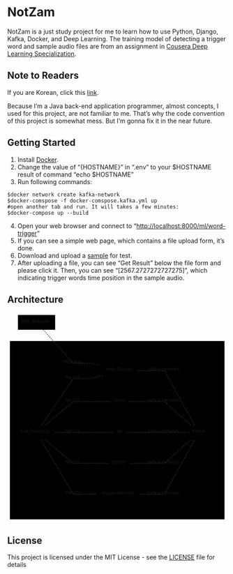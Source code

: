 <!DOCTYPE html>
<html>

<head>
  <meta charset="utf-8">
  <meta name="viewport" content="width=device-width, initial-scale=1.0">
  <title>README.md</title>
  <link rel="stylesheet" href="https://stackedit.io/style.css" />
</head>

<body class="stackedit">
  <div class="stackedit__html"><h1 id="notzam">NotZam</h1>
<p>NotZam is a just study project for me to learn how to use Python, Django, Kafka, Docker, and Deep Learning. The training model of detecting a trigger word and sample audio files are from an assignment in <a href="https://www.coursera.org/specializations/deep-learning">Cousera Deep Learning Specialization</a>.</p>
<h2 id="note-to-readers">Note to Readers</h2>
<p>If you are Korean, click this <a href="README_kor.md">link</a>.</p>
<p>Because I’m a Java back-end application programmer, almost concepts, I used for this project, are not familiar to me. That’s why the code convention of this project is somewhat mess. But I’m gonna fix it in the near future.</p>
<h2 id="getting-started">Getting Started</h2>
<ol>
<li>Install <a href="https://www.docker.com/products/docker-desktop">Docker</a>.</li>
<li>Change the value of “{HOSTNAME}” in “.env” to your $HOSTNAME result of command “echo $HOSTNAME”</li>
<li>Run following commands:</li>
</ol>
<pre class=" language-bash"><code class="prism  language-bash"><span class="token variable">$docker</span> network create kafka-network
<span class="token variable">$docker</span>-comspose -f docker-comspose.kafka.yml up
<span class="token comment">#open another tab and run. It will takes a few minutes:</span>
<span class="token variable">$docker</span>-compose up --build
</code></pre>
<ol start="4">
<li>Open your web browser and connect to “<a href="http://localhost:8000/ml/word-trigger">http://localhost:8000/ml/word-trigger</a>”</li>
<li>If you can see a simple web page, which contains a file upload form, it’s done.</li>
<li>Download and upload a <a href="web/uploads/sample.wav">sample</a> for test.</li>
<li>After uploading a file, you can see “Get Result” below the file form and please click it. Then, you can see “[2567.2727272727275]”, which indicating trigger words time position in the sample audio.</li>
</ol>
<h2 id="architecture">Architecture</h2>
<div class="mermaid"><svg xmlns="http://www.w3.org/2000/svg" id="mermaid-svg-eLKApVQ4ikDz0rk0" width="100%" style="max-width: 682.5px;" viewBox="0 0 682.5 651"><g transform="translate(-12, -12)"><g class="output"><g class="clusters"><g class="cluster" id="subGraph1" transform="translate(353.25,378)" style="opacity: 1;"><rect width="666.5" height="554" x="-333.25" y="-277"></rect><g class="label"><g transform="translate(0,0)"><foreignObject width="0" height="0"><div xmlns="http://www.w3.org/1999/xhtml" style="display: inline-block; white-space: nowrap;"></div></foreignObject></g></g><text x="0" y="-263" fill="black" stroke="none" id="mermaid-svg-eLKApVQ4ikDz0rk0Text" style="text-anchor: middle;">HOST</text></g><g class="cluster" id="subGraph0" transform="translate(467.4375,378)" style="opacity: 1;"><rect width="388.125" height="514" x="-194.0625" y="-257"></rect><g class="label"><g transform="translate(0,0)"><foreignObject width="0" height="0"><div xmlns="http://www.w3.org/1999/xhtml" style="display: inline-block; white-space: nowrap;"></div></foreignObject></g></g><text x="0" y="-243" fill="black" stroke="none" id="mermaid-svg-eLKApVQ4ikDz0rk0Text" style="text-anchor: middle;">Docker</text></g></g><g class="edgePaths"><g class="edgePath" style="opacity: 1;"><path class="path" d="M123.42962598425197,66L216.9375,170L273.375,170L308.2578125,179.13900507252825" marker-end="url(#arrowhead448)" style="stroke: #333; fill:none;stroke-width:2px;stroke-dasharray:3;"></path><defs><marker id="arrowhead448" viewBox="0 0 10 10" refX="9" refY="5" markerUnits="strokeWidth" markerWidth="8" markerHeight="6" orient="auto"><path d="M 0 0 L 10 5 L 0 10 z" class="arrowheadPath" style="stroke-width: 1; stroke-dasharray: 1, 0;"></path></marker></defs></g><g class="edgePath" style="opacity: 1;"><path class="path" d="M414.0703125,193L500.1015625,193L593.6443277994791,362" marker-end="url(#arrowhead449)" style="stroke: #333; fill:none;stroke-width:2px;stroke-dasharray:3;"></path><defs><marker id="arrowhead449" viewBox="0 0 10 10" refX="9" refY="5" markerUnits="strokeWidth" markerWidth="8" markerHeight="6" orient="auto"><path d="M 0 0 L 0 0 L 0 0 z" style="fill: #333"></path></marker></defs></g><g class="edgePath" style="opacity: 1;"><path class="path" d="M389.3203125,289L500.1015625,289L580.9136555989584,362" marker-end="url(#arrowhead450)" style="stroke: #333; fill:none;stroke-width:2px;stroke-dasharray:3;"></path><defs><marker id="arrowhead450" viewBox="0 0 10 10" refX="9" refY="5" markerUnits="strokeWidth" markerWidth="8" markerHeight="6" orient="auto"><path d="M 0 0 L 0 0 L 0 0 z" style="fill: #333"></path></marker></defs></g><g class="edgePath" style="opacity: 1;"><path class="path" d="M380.1328125,385L500.1015625,385L576.25,385" marker-end="url(#arrowhead451)" style="stroke: #333; fill:none;stroke-width:2px;stroke-dasharray:3;"></path><defs><marker id="arrowhead451" viewBox="0 0 10 10" refX="9" refY="5" markerUnits="strokeWidth" markerWidth="8" markerHeight="6" orient="auto"><path d="M 0 0 L 0 0 L 0 0 z" style="fill: #333"></path></marker></defs></g><g class="edgePath" style="opacity: 1;"><path class="path" d="M394.3828125,481L500.1015625,481L580.9136555989584,408" marker-end="url(#arrowhead452)" style="stroke: #333; fill:none;stroke-width:2px;stroke-dasharray:3;"></path><defs><marker id="arrowhead452" viewBox="0 0 10 10" refX="9" refY="5" markerUnits="strokeWidth" markerWidth="8" markerHeight="6" orient="auto"><path d="M 0 0 L 0 0 L 0 0 z" style="fill: #333"></path></marker></defs></g><g class="edgePath" style="opacity: 1;"><path class="path" d="M423.953125,577L500.1015625,577L593.6443277994791,408" marker-end="url(#arrowhead453)" style="stroke: #333; fill:none;stroke-width:2px;stroke-dasharray:3;"></path><defs><marker id="arrowhead453" viewBox="0 0 10 10" refX="9" refY="5" markerUnits="strokeWidth" markerWidth="8" markerHeight="6" orient="auto"><path d="M 0 0 L 0 0 L 0 0 z" style="fill: #333"></path></marker></defs></g><g class="edgePath" style="opacity: 1;"><path class="path" d="M118.47642215568862,362L216.9375,218L273.375,218L308.2578125,208.06629883420842" marker-end="url(#arrowhead454)" style="stroke: #333; fill:none;stroke-width:2px;stroke-dasharray:3;"></path><defs><marker id="arrowhead454" viewBox="0 0 10 10" refX="9" refY="5" markerUnits="strokeWidth" markerWidth="8" markerHeight="6" orient="auto"><path d="M 0 0 L 0 0 L 0 0 z" style="fill: #333"></path></marker></defs></g><g class="edgePath" style="opacity: 1;"><path class="path" d="M130.107421875,362L216.9375,289L273.375,289L333.0078125,289" marker-end="url(#arrowhead455)" style="stroke: #333; fill:none;stroke-width:2px;stroke-dasharray:3;"></path><defs><marker id="arrowhead455" viewBox="0 0 10 10" refX="9" refY="5" markerUnits="strokeWidth" markerWidth="8" markerHeight="6" orient="auto"><path d="M 0 0 L 0 0 L 0 0 z" style="fill: #333"></path></marker></defs></g><g class="edgePath" style="opacity: 1;"><path class="path" d="M160.4765625,385L216.9375,385L273.375,385L342.1953125,385" marker-end="url(#arrowhead456)" style="stroke: #333; fill:none;stroke-width:2px;stroke-dasharray:3;"></path><defs><marker id="arrowhead456" viewBox="0 0 10 10" refX="9" refY="5" markerUnits="strokeWidth" markerWidth="8" markerHeight="6" orient="auto"><path d="M 0 0 L 0 0 L 0 0 z" style="fill: #333"></path></marker></defs></g><g class="edgePath" style="opacity: 1;"><path class="path" d="M130.107421875,408L216.9375,481L273.375,481L327.9453125,481" marker-end="url(#arrowhead457)" style="stroke: #333; fill:none;stroke-width:2px;stroke-dasharray:3;"></path><defs><marker id="arrowhead457" viewBox="0 0 10 10" refX="9" refY="5" markerUnits="strokeWidth" markerWidth="8" markerHeight="6" orient="auto"><path d="M 0 0 L 0 0 L 0 0 z" style="fill: #333"></path></marker></defs></g><g class="edgePath" style="opacity: 1;"><path class="path" d="M116.4287109375,408L216.9375,577L273.375,577L298.375,577" marker-end="url(#arrowhead458)" style="stroke: #333; fill:none;stroke-width:2px;stroke-dasharray:3;"></path><defs><marker id="arrowhead458" viewBox="0 0 10 10" refX="9" refY="5" markerUnits="strokeWidth" markerWidth="8" markerHeight="6" orient="auto"><path d="M 0 0 L 10 5 L 0 10 z" class="arrowheadPath" style="stroke-width: 1; stroke-dasharray: 1, 0;"></path></marker></defs></g></g><g class="edgeLabels"><g class="edgeLabel" transform="translate(216.9375,170)" style="opacity: 1;"><g transform="translate(-31.4375,-13)" class="label"><foreignObject width="62.875" height="26"><div xmlns="http://www.w3.org/1999/xhtml" style="display: inline-block; white-space: nowrap;"><span class="edgeLabel">http/ajax</span></div></foreignObject></g></g><g class="edgeLabel" transform="translate(500.1015625,193)" style="opacity: 1;"><g transform="translate(-51.1484375,-13)" class="label"><foreignObject width="102.296875" height="26"><div xmlns="http://www.w3.org/1999/xhtml" style="display: inline-block; white-space: nowrap;"><span class="edgeLabel">kafka-network</span></div></foreignObject></g></g><g class="edgeLabel" transform="translate(500.1015625,289)" style="opacity: 1;"><g transform="translate(-51.1484375,-13)" class="label"><foreignObject width="102.296875" height="26"><div xmlns="http://www.w3.org/1999/xhtml" style="display: inline-block; white-space: nowrap;"><span class="edgeLabel">kafka-network</span></div></foreignObject></g></g><g class="edgeLabel" transform="translate(500.1015625,385)" style="opacity: 1;"><g transform="translate(-51.1484375,-13)" class="label"><foreignObject width="102.296875" height="26"><div xmlns="http://www.w3.org/1999/xhtml" style="display: inline-block; white-space: nowrap;"><span class="edgeLabel">kafka-network</span></div></foreignObject></g></g><g class="edgeLabel" transform="translate(500.1015625,481)" style="opacity: 1;"><g transform="translate(-51.1484375,-13)" class="label"><foreignObject width="102.296875" height="26"><div xmlns="http://www.w3.org/1999/xhtml" style="display: inline-block; white-space: nowrap;"><span class="edgeLabel">kafka-network</span></div></foreignObject></g></g><g class="edgeLabel" transform="translate(500.1015625,577)" style="opacity: 1;"><g transform="translate(-51.1484375,-13)" class="label"><foreignObject width="102.296875" height="26"><div xmlns="http://www.w3.org/1999/xhtml" style="display: inline-block; white-space: nowrap;"><span class="edgeLabel">kafka-network</span></div></foreignObject></g></g><g class="edgeLabel" transform="translate(216.9375,218)" style="opacity: 1;"><g transform="translate(-24.9296875,-13)" class="label"><foreignObject width="49.859375" height="26"><div xmlns="http://www.w3.org/1999/xhtml" style="display: inline-block; white-space: nowrap;"><span class="edgeLabel">file I/O</span></div></foreignObject></g></g><g class="edgeLabel" transform="translate(216.9375,289)" style="opacity: 1;"><g transform="translate(-24.9296875,-13)" class="label"><foreignObject width="49.859375" height="26"><div xmlns="http://www.w3.org/1999/xhtml" style="display: inline-block; white-space: nowrap;"><span class="edgeLabel">file I/O</span></div></foreignObject></g></g><g class="edgeLabel" transform="translate(216.9375,385)" style="opacity: 1;"><g transform="translate(-24.9296875,-13)" class="label"><foreignObject width="49.859375" height="26"><div xmlns="http://www.w3.org/1999/xhtml" style="display: inline-block; white-space: nowrap;"><span class="edgeLabel">file I/O</span></div></foreignObject></g></g><g class="edgeLabel" transform="translate(216.9375,481)" style="opacity: 1;"><g transform="translate(-24.9296875,-13)" class="label"><foreignObject width="49.859375" height="26"><div xmlns="http://www.w3.org/1999/xhtml" style="display: inline-block; white-space: nowrap;"><span class="edgeLabel">file I/O</span></div></foreignObject></g></g><g class="edgeLabel" transform="translate(216.9375,577)" style="opacity: 1;"><g transform="translate(-24.9296875,-13)" class="label"><foreignObject width="49.859375" height="26"><div xmlns="http://www.w3.org/1999/xhtml" style="display: inline-block; white-space: nowrap;"><span class="edgeLabel">file I/O</span></div></foreignObject></g></g></g><g class="nodes"><g class="node" id="F" transform="translate(102.75,385)" style="opacity: 1;"><rect rx="0" ry="0" x="-57.7265625" y="-23" width="115.453125" height="46"></rect><g class="label" transform="translate(0,0)"><g transform="translate(-47.7265625,-13)"><foreignObject width="95.453125" height="26"><div xmlns="http://www.w3.org/1999/xhtml" style="display: inline-block; white-space: nowrap;">File Directory</div></foreignObject></g></g></g><g class="node" id="D" transform="translate(361.1640625,193)" style="opacity: 1;"><rect rx="0" ry="0" x="-52.90625" y="-23" width="105.8125" height="46"></rect><g class="label" transform="translate(0,0)"><g transform="translate(-42.90625,-13)"><foreignObject width="85.8125" height="26"><div xmlns="http://www.w3.org/1999/xhtml" style="display: inline-block; white-space: nowrap;">web-Django</div></foreignObject></g></g></g><g class="node" id="S" transform="translate(361.1640625,289)" style="opacity: 1;"><rect rx="0" ry="0" x="-28.15625" y="-23" width="56.3125" height="46"></rect><g class="label" transform="translate(0,0)"><g transform="translate(-18.15625,-13)"><foreignObject width="36.3125" height="26"><div xmlns="http://www.w3.org/1999/xhtml" style="display: inline-block; white-space: nowrap;">slicer</div></foreignObject></g></g></g><g class="node" id="DP" transform="translate(361.1640625,385)" style="opacity: 1;"><rect rx="0" ry="0" x="-18.96875" y="-23" width="37.9375" height="46"></rect><g class="label" transform="translate(0,0)"><g transform="translate(-8.96875,-13)"><foreignObject width="17.9375" height="26"><div xmlns="http://www.w3.org/1999/xhtml" style="display: inline-block; white-space: nowrap;">dp</div></foreignObject></g></g></g><g class="node" id="TR" transform="translate(361.1640625,481)" style="opacity: 1;"><rect rx="0" ry="0" x="-33.21875" y="-23" width="66.4375" height="46"></rect><g class="label" transform="translate(0,0)"><g transform="translate(-23.21875,-13)"><foreignObject width="46.4375" height="26"><div xmlns="http://www.w3.org/1999/xhtml" style="display: inline-block; white-space: nowrap;">trainer</div></foreignObject></g></g></g><g class="node" id="TD" transform="translate(361.1640625,577)" style="opacity: 1;"><rect rx="0" ry="0" x="-62.7890625" y="-23" width="125.578125" height="46"></rect><g class="label" transform="translate(0,0)"><g transform="translate(-52.7890625,-13)"><foreignObject width="105.578125" height="26"><div xmlns="http://www.w3.org/1999/xhtml" style="display: inline-block; white-space: nowrap;">triggerdetector</div></foreignObject></g></g></g><g class="node" id="K" transform="translate(606.375,385)" style="opacity: 1;"><rect rx="0" ry="0" x="-30.125" y="-23" width="60.25" height="46"></rect><g class="label" transform="translate(0,0)"><g transform="translate(-20.125,-13)"><foreignObject width="40.25" height="26"><div xmlns="http://www.w3.org/1999/xhtml" style="display: inline-block; white-space: nowrap;">Kafka</div></foreignObject></g></g></g><g class="node" id="W" transform="translate(102.75,43)" style="opacity: 1;"><rect rx="0" ry="0" x="-57.75" y="-23" width="115.5" height="46"></rect><g class="label" transform="translate(0,0)"><g transform="translate(-47.75,-13)"><foreignObject width="95.5" height="26"><div xmlns="http://www.w3.org/1999/xhtml" style="display: inline-block; white-space: nowrap;">Web Browser</div></foreignObject></g></g></g></g></g></g></svg></div>
<h2 id="license">License</h2>
<p>This project is licensed under the MIT License - see the <a href="LICENSE">LICENSE</a> file for details</p>
</div>
</body>

</html>
